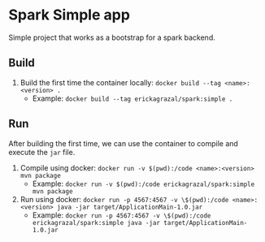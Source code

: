 # Spark Simple app

Simple project that works as a bootstrap for a spark backend.

## Build

1. Build the first time the container locally: `docker build --tag <name>:<version> .`
   - Example: `docker build --tag erickagrazal/spark:simple .`

## Run

After building the first time, we can use the container to compile and execute the `jar` file.

1. Compile using docker: `docker run -v $(pwd):/code <name>:<version> mvn package`
   - Example: `docker run -v $(pwd):/code erickagrazal/spark:simple mvn package`
2. Run using docker: `docker run -p 4567:4567 -v \$(pwd):/code <name>:<version> java -jar target/ApplicationMain-1.0.jar`
   - Example: `docker run -p 4567:4567 -v \$(pwd):/code erickagrazal/spark:simple java -jar target/ApplicationMain-1.0.jar`

